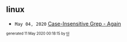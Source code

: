 ## linux

* <code>May 04, 2020</code> [Case-Insensitive Grep - Again](2020-05-04T11-44-37-case-insensitive-grep---again.md)

<sup><sub>generated 11 May 2020 00:18:15 by <a href='https://github.com/senorprogrammer/til'>til</a></sub></sup>
